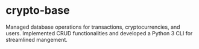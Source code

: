 # crypto-base
Managed database operations for transactions, cryptocurrencies, and users. Implemented CRUD functionalities and developed a Python 3 CLI for streamlined mangement.
